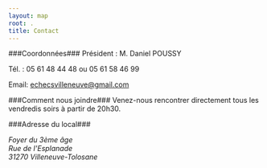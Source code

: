 ```yaml
---
layout: map
root: .
title: Contact
---
```


###Coordonnées###
Président : M. Daniel POUSSY

Tél. : 05 61 48 44 48 ou 05 61 58 46 99

Email: <echecsvilleneuve@gmail.com>

###Comment nous joindre###
Venez-nous rencontrer directement tous les vendredis soirs à partir de 20h30.

###Adresse du local###
<address>
    <p>Foyer du 3ème âge<br/>
        Rue de l'Esplanade<br/>
        31270 Villeneuve-Tolosane
    </p>
</address>
<div id="map"></div>

